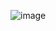 ![image](https://github.com/topmbr/Ekzamen-15.10.2023/assets/109080964/9889210c-7351-40b7-aae2-8a2634f7bfb8)
